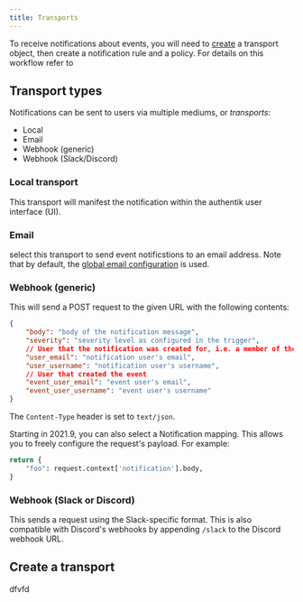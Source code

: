 ```yaml
---
title: Transports
---
```


To receive notifications about events, you will need to [create](#create-a-transport) a transport object, then create a notification rule and a policy. For details on this workflow refer to

## Transport types

Notifications can be sent to users via multiple mediums, or _transports_:

- Local
- Email
- Webhook (generic)
- Webhook (Slack/Discord)

### Local transport

This transport will manifest the notification within the authentik user interface (UI).

### Email

select this transport to send event notificstions to an email address. Note that by default, the [global email configuration](../../install-config/install/docker-compose.mdx#email-configuration-optional-but-recommended) is used.

### Webhook (generic)

This will send a POST request to the given URL with the following contents:

```json
{
    "body": "body of the notification message",
    "severity": "severity level as configured in the trigger",
    // User that the notification was created for, i.e. a member of the group selected in the rule
    "user_email": "notification user's email",
    "user_username": "notification user's username",
    // User that created the event
    "event_user_email": "event user's email",
    "event_user_username": "event user's username"
}
```

The `Content-Type` header is set to `text/json`.

Starting in 2021.9, you can also select a Notification mapping. This allows you to freely configure the request's payload. For example:

```python
return {
    "foo": request.context['notification'].body,
}
```

### Webhook (Slack or Discord)

This sends a request using the Slack-specific format. This is also compatible with Discord's webhooks by appending `/slack` to the Discord webhook URL.

## Create a transport

dfvfd
